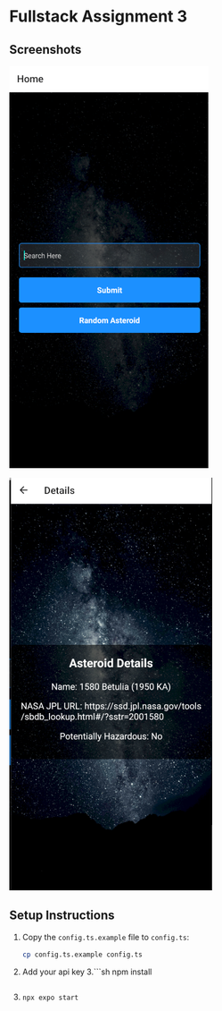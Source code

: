 # Fullstack Assignment 3

## Screenshots

![Screenshot 1](./assets/ss1.png)

![Screenshot 2](./assets/ss2.png)

## Setup Instructions

1. Copy the `config.ts.example` file to `config.ts`:
   ```sh
   cp config.ts.example config.ts
   ```
2. Add your api key
3.```sh
   npm install
   ```
4. ```sh
   npx expo start
   ```
